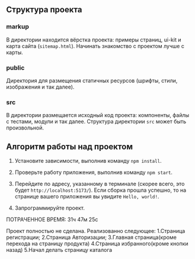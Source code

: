 ## Структура проекта

### markup

В директории находится вёрстка проекта: примеры страниц, ui-kit и карта сайта (`sitemap.html`). Начинать знакомство с проектом лучше с карты.

### public

Директория для размещения статичных ресурсов (шрифты, стили, изображения и так далее).

### src

В директории размещается исходный код проекта: компоненты, файлы с тестами, модули и так далее. Структура директории `src` может быть произвольной.

## Алгоритм работы над проектом

1. Установите зависимости, выполнив команду `npm install`.

2. Проверьте работу приложения, выполнив команду `npm start`.

3. Перейдите по адресу, указанному в терминале (скорее всего, это будет `http://localhost:5173/`). Если сборка прошла успешно, то на странице вашего приложения вы увидите `Hello, world!`.

4. Запрограммируйте проект.

ПОТРАЧЕННОЕ ВРЕМЯ: 31ч 47м 25с

Проект полностью не сделана. Реализованно следующее:
1.Страница регистрации;
2.Страница Авторизации;
3.Главная страница(кроме перехода на страницу продукта)
4.Страница избранного(кроме кнопки назад)
5.Начал делать страницу каталога
